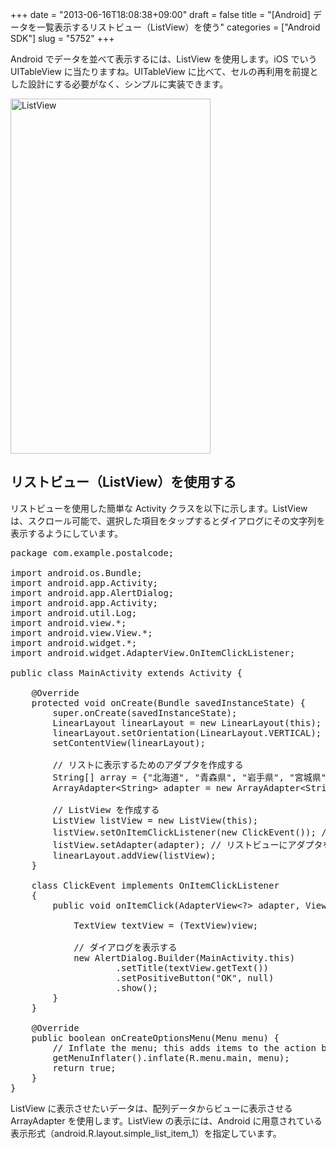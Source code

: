 +++
date = "2013-06-16T18:08:38+09:00"
draft = false
title = "[Android] データを一覧表示するリストビュー（ListView）を使う"
categories = ["Android SDK"]
slug = "5752"
+++

Android でデータを並べて表示するには、ListView を使用します。iOS でいう UITableView に当たりますね。UITableView に比べて、セルの再利用を前提とした設計にする必要がなく、シンプルに実装できます。

<img class="align-center" src="/images/2013/06/ListView.png" alt="ListView" title="ListView.png" border="0" width="320" height="568" />

<h2>リストビュー（ListView）を使用する</h2>

リストビューを使用した簡単な Activity クラスを以下に示します。ListView は、スクロール可能で、選択した項目をタップするとダイアログにその文字列を表示するようにしています。

<pre class="prettyprint">package com.example.postalcode;

import android.os.Bundle;
import android.app.Activity;
import android.app.AlertDialog;
import android.app.Activity;
import android.util.Log;
import android.view.*;
import android.view.View.*;
import android.widget.*;
import android.widget.AdapterView.OnItemClickListener;

public class MainActivity extends Activity {

    @Override
    protected void onCreate(Bundle savedInstanceState) {
        super.onCreate(savedInstanceState);
        LinearLayout linearLayout = new LinearLayout(this);
        linearLayout.setOrientation(LinearLayout.VERTICAL);
        setContentView(linearLayout);

        // リストに表示するためのアダプタを作成する
        String[] array = {"北海道", "青森県", "岩手県", "宮城県", "秋田県", "山形県", "福島県", "茨城県", "栃木県", "群馬県", "埼玉県", "千葉県", "東京都", "神奈川県", "新潟県", "富山県", "石川県", "福井県", "山梨県", "長野県", "岐阜県", "静岡県", "愛知県", "三重県", "滋賀県", "京都府", "大阪府", "兵庫県", "奈良県", "和歌山県", "鳥取県", "島根県", "岡山県", "広島県", "山口県", "徳島県", "香川県", "愛媛県", "高知県", "福岡県", "佐賀県", "長崎県", "熊本県", "大分県", "宮崎県", "鹿児島県", "沖縄県"};
        ArrayAdapter&lt;String&gt; adapter = new ArrayAdapter&lt;String&gt;(this, android.R.layout.simple_list_item_1, array);

        // ListView を作成する
        ListView listView = new ListView(this);
        listView.setOnItemClickListener(new ClickEvent()); // リスナを設定
        listView.setAdapter(adapter); // リストビューにアダプタを設定
        linearLayout.addView(listView);
    }

    class ClickEvent implements OnItemClickListener
    {
        public void onItemClick(AdapterView&lt;?&gt; adapter, View view, int position, long id) {

            TextView textView = (TextView)view;

            // ダイアログを表示する
            new AlertDialog.Builder(MainActivity.this)
                    .setTitle(textView.getText())
                    .setPositiveButton("OK", null)
                    .show();
        }
    }

    @Override
    public boolean onCreateOptionsMenu(Menu menu) {
        // Inflate the menu; this adds items to the action bar if it is present.
        getMenuInflater().inflate(R.menu.main, menu);
        return true;
    }
}
</pre>

ListView に表示させたいデータは、配列データからビューに表示させる ArrayAdapter を使用します。ListView の表示には、Android に用意されている表示形式（android.R.layout.simple_list_item_1）を指定しています。
